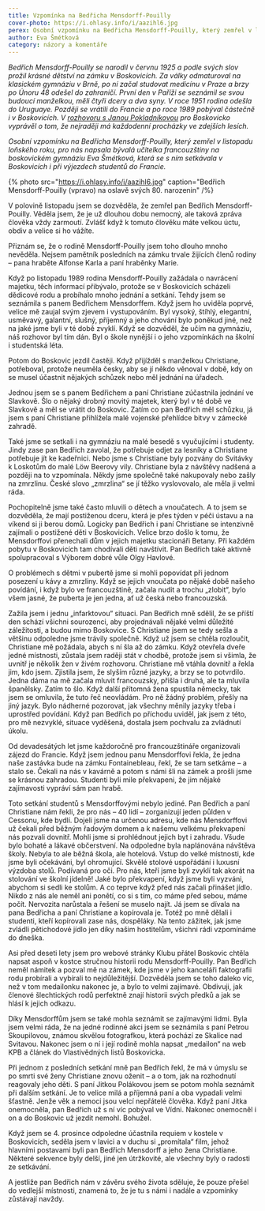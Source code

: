 ```yaml
---
title: Vzpomínka na Bedřicha Mensdorff-Pouilly
cover-photo: https://i.ohlasy.info/i/aazihl6.jpg
perex: Osobní vzpomínku na Bedřicha Mensdorff-Pouilly, který zemřel v listopadu loňského roku, pro nás napsala bývalá učitelka francouzštiny na boskovickém gymnáziu Eva Šmétková.
author: Eva Šmétková
category: názory a komentáře
---
```


*Bedřich Mensdorff-Pouilly se narodil v červnu 1925 a podle svých slov prožil krásné dětství na zámku v Boskovicích. Za války odmaturoval na klasickém gymnáziu v Brně, po ní začal studovat medicínu v Praze a brzy po Únoru 48 odešel do zahraničí. První den v Paříži se seznámil se svou budoucí manželkou, měli čtyři dcery a dva syny. V roce 1951 rodina odešla do Uruguaye. Později se vrátili do Francie a po roce 1989 pobýval částečně i v Boskovicích. V [rozhovoru s Janou Pokladníkovou](http://stare.boskovicko.cz/cislo.phtml?iss_id=93#art_3065) pro Boskovicko vyprávěl o tom, že nejraději má každodenní procházky ve zdejších lesích.*

*Osobní vzpomínku na Bedřicha Mensdorff-Pouilly, který zemřel v listopadu loňského roku, pro nás napsala bývalá učitelka francouzštiny na boskovickém gymnáziu Eva Šmétková, která se s ním setkávala v Boskovicích i při výjezdech studentů do Francie.*

{% photo src="https://i.ohlasy.info/i/aazihl6.jpg" caption="Bedřich Mensdorff-Pouilly (vpravo) na oslavě svých 80. narozenin" /%}

V polovině listopadu jsem se dozvěděla, že zemřel pan Bedřich Mensdorff-Pouilly. Věděla jsem, že je už dlouhou dobu nemocný, ale taková zpráva člověka vždy zarmoutí. Zvlášť když k tomuto člověku máte velkou úctu, obdiv a velice si ho vážíte.

Přiznám se, že o rodině Mensdorff-Pouilly jsem toho dlouho mnoho nevěděla. Nejsem pamětník posledních na zámku trvale žijících členů rodiny – pana hraběte Alfonse Karla a paní hraběnky Marie.

Když po listopadu 1989 rodina Mensdorff-Pouilly zažádala o navrácení majetku, těch informací přibývalo, protože se v Boskovicích scházeli dědicové rodu a probíhalo mnoho jednání a setkání. Tehdy jsem se seznámila s panem Bedřichem Mensdorffem. Když jsem ho uviděla poprvé, velice mě zaujal svým zjevem i vystupováním. Byl vysoký, štíhlý, elegantní, usměvavý, galantní, slušný, příjemný a jeho chování bylo poněkud jiné, než na jaké jsme byli v té době zvyklí. Když se dozvěděl, že učím na gymnáziu, náš rozhovor byl tím dán. Byl o škole nynější i o jeho vzpomínkách na školní i studentská léta.

Potom do Boskovic jezdil častěji. Když přijížděl s manželkou Christiane, potřeboval, protože neuměla česky, aby se jí někdo věnoval v době, kdy on se musel účastnit nějakých schůzek nebo měl jednání na úřadech.

Jednou jsem se s panem Bedřichem a paní Christiane zúčastnila jednání ve Slavkově. Šlo o nějaký drobný movitý majetek, který byl v té době ve Slavkově a měl se vrátit do Boskovic. Zatím co pan Bedřich měl schůzku, já jsem s paní Christiane přihlížela malé vojenské přehlídce bitvy v zámecké zahradě.

Také jsme se setkali i na gymnáziu na malé besedě s vyučujícími i studenty. Jindy zase pan Bedřich zavolal, že potřebuje odjet za lesníky a Christiane potřebuje jít ke kadeřnici. Nebo jsme s Christiane byly pozvány do Svitávky k Loskotům do malé Löw Beerovy vily. Christiane byla z návštěvy nadšená a později na to vzpomínala. Někdy jsme společně také nakupovaly nebo zašly na zmrzlinu. České slovo „zmrzlina“ se jí těžko vyslovovalo, ale měla ji velmi ráda.

Pochopitelně jsme také často mluvili o dětech a vnoučatech. A to jsem se dozvěděla, že mají postiženou dceru, která je přes týden v péči ústavu a na víkend si ji berou domů. Logicky pan Bedřich i paní Christiane se intenzivně zajímali o postižené děti v Boskovicích. Velice brzo došlo k tomu, že Mensdorffovi přenechali dům v jejich majetku stacionáři Betany. Při každém pobytu v Boskovicích tam chodívali děti navštívit. Pan Bedřich také aktivně spolupracoval s Výborem dobré vůle Olgy Havlové.

O problémech s dětmi v pubertě jsme si mohli popovídat při jednom posezení u kávy a zmrzliny. Když se jejich vnoučata po nějaké době našeho povídání, i když bylo ve francouzštině, začala nudit a trochu „zlobit“, bylo všem jasné, že puberta je jen jedna, ať už česká nebo francouzská.

Zažila jsem i jednu „infarktovou“ situaci. Pan Bedřich mně sdělil, že se příští den schází všichni sourozenci, aby projednávali nějaké velmi důležité záležitosti, a budou mimo Boskovice. S Christiane jsem se tedy sešla a většinu odpoledne jsme trávily společně. Když už jsem se chtěla rozloučit, Christiane mě požádala, abych s ní šla až do zámku. Když otevřela dveře jedné místnosti, zůstala jsem raději stát v chodbě, protože jsem si všimla, že uvnitř je několik žen v živém rozhovoru. Christiane mě vtáhla dovnitř a řekla jim, kdo jsem. Zjistila jsem, že slyším různé jazyky, a brzy se to potvrdilo. Jedna dáma na mě začala mluvit francouzsky, přišla i druhá, ale ta mluvila španělsky. Zatím to šlo. Když další přítomná žena spustila německy, tak jsem se omluvila, že tuto řeč neovládám. Pro ně žádný problém, přešly na jiný jazyk. Bylo nádherné pozorovat, jak všechny měnily jazyky třeba i uprostřed povídání. Když pan Bedřich po příchodu uviděl, jak jsem z této, pro mě nezvyklé, situace vyděšená, dostala jsem pochvalu za zvládnutí úkolu.

Od devadesátých let jsme každoročně pro francouzštináře organizovali zájezd do Francie. Když jsem jednou panu Mensdorffovi řekla, že jedna naše zastávka bude na zámku Fontainebleau, řekl, že se tam setkáme – a stalo se. Čekali na nás v kavárně a potom s námi šli na zámek a prošli jsme se krásnou zahradou. Studenti byli mile překvapeni, že jim nějaké zajímavosti vypráví sám pan hrabě.

Toto setkání studentů s Mensdorffovými nebylo jediné. Pan Bedřich a paní Christiane nám řekli, že pro nás – 40 lidí – zorganizují jeden půlden v Cessonu, kde bydlí. Dojeli jsme na určenou adresu, kde nás Mensdorffovi už čekali před běžným řadovým domem a k našemu velkému překvapení nás pozvali dovnitř. Mohli jsme si prohlédnout jejich byt i zahradu. Všude bylo bohaté a lákavé občerstvení. Na odpoledne byla naplánována návštěva školy. Nebyla to ale běžná škola, ale hotelová. Vstup do velké místnosti, kde jsme byli očekáváni, byl ohromující. Skvělé stolové uspořádání i luxusní výzdoba stolů. Podívaná pro oči. Pro nás, kteří jsme byli zvyklí tak akorát na stolování ve školní jídelně! Jaké bylo překvapení, když jsme byli vyzváni, abychom si sedli ke stolům. A co teprve když před nás začali přinášet jídlo. Nikdo z nás ale neměl ani ponětí, co si s tím, co máme před sebou, máme počít. Nervozita narůstala a řešení se muselo najít. Já jsem se dívala na pana Bedřicha a paní Christiane a kopírovala je. Totéž po mně dělali i studenti, kteří kopírovali zase nás, dospěláky. Na tento zážitek, jak jsme zvládli pětichodové jídlo jen díky našim hostitelům, všichni rádi vzpomínáme do dneška.

Asi před deseti lety jsem pro webové stránky Klubu přátel Boskovic chtěla napsat aspoň v kostce stručnou historii rodu Mensdorff-Pouilly. Pan Bedřich neměl námitek a pozval mě na zámek, kde jsme v jeho kanceláři faktografii rodu probírali a vybírali to nejdůležitější. Dozvěděla jsem se toho daleko víc, než v tom medailonku nakonec je, a bylo to velmi zajímavé. Obdivuji, jak členové šlechtických rodů perfektně znají historii svých předků a jak se hlásí k jejich odkazu.

Díky Mensdorffům jsem se také mohla seznámit se zajímavými lidmi. Byla jsem velmi ráda, že na jedné rodinné akci jsem se seznámila s paní Petrou Skoupilovou, známou skvělou fotografkou, která pochází ze Skalice nad Svitavou. Nakonec jsem o ní i její rodině mohla napsat „medailon“ na web KPB a článek do Vlastivědných listů Boskovicka.

Při jednom z posledních setkání mně pan Bedřich řekl, že má v úmyslu se po smrti své ženy Christiane znovu oženit – a o tom, jak na rozhodnutí reagovaly jeho děti. S paní Jitkou Polákovou jsem se potom mohla seznámit při dalším setkání. Je to velice milá a příjemná paní a oba vypadali velmi šťastně. Jenže věk a nemoci jsou velcí nepřátelé člověka. Když paní Jitka onemocněla, pan Bedřich už s ní víc pobýval ve Vídni. Nakonec onemocněl i on a do Boskovic už jezdit nemohl. Bohužel.

Když jsem se 4. prosince odpoledne účastnila requiem v kostele v Boskovicích, seděla jsem v lavici a v duchu si „promítala“ film, jehož hlavními postavami byli pan Bedřich Mensdorff a jeho žena Christiane. Některé sekvence byly delší, jiné jen útržkovité, ale všechny byly o radosti ze setkávání.

A jestliže pan Bedřich nám v závěru svého života sděluje, že pouze přešel do vedlejší místnosti, znamená to, že je tu s námi i nadále a vzpomínky zůstávají navždy.
